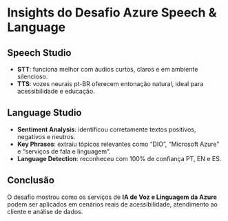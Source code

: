 # Insights do Desafio Azure Speech & Language

## Speech Studio
- **STT**: funciona melhor com áudios curtos, claros e em ambiente silencioso.
- **TTS**: vozes neurais pt-BR oferecem entonação natural, ideal para acessibilidade e educação.

## Language Studio
- **Sentiment Analysis**: identificou corretamente textos positivos, negativos e neutros.
- **Key Phrases**: extraiu tópicos relevantes como “DIO”, “Microsoft Azure” e “serviços de fala e linguagem”.
- **Language Detection**: reconheceu com 100% de confiança PT, EN e ES.

## Conclusão
O desafio mostrou como os serviços de **IA de Voz e Linguagem da Azure** podem ser aplicados em cenários reais de acessibilidade, atendimento ao cliente e análise de dados.
